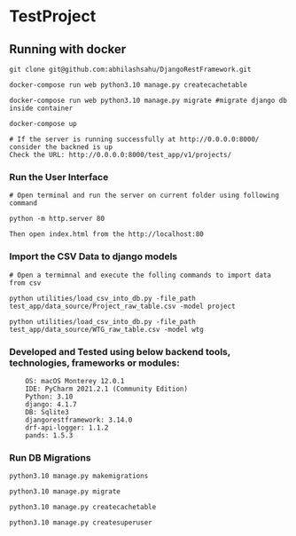 # TestProject

## Running with docker

```
git clone git@github.com:abhilashsahu/DjangoRestFramework.git

docker-compose run web python3.10 manage.py createcachetable

docker-compose run web python3.10 manage.py migrate #migrate django db inside container

docker-compose up

# If the server is running successfully at http://0.0.0.0:8000/ consider the backned is up
Check the URL: http://0.0.0.0:8000/test_app/v1/projects/

```

### Run the User Interface
```
# Open terminal and run the server on current folder using following command

python -m http.server 80

Then open index.html from the http://localhost:80
```


### Import the CSV Data to django models
```
# Open a termimnal and execute the folling commands to import data from csv

python utilities/load_csv_into_db.py -file_path test_app/data_source/Project_raw_table.csv -model project

python utilities/load_csv_into_db.py -file_path test_app/data_source/WTG_raw_table.csv -model wtg
```

### Developed and Tested using below backend tools, technologies, frameworks or modules:
```
    OS: macOS Monterey 12.0.1
    IDE: PyCharm 2021.2.1 (Community Edition)
    Python: 3.10
    django: 4.1.7
    DB: Sqlite3
    djangorestframework: 3.14.0
    drf-api-logger: 1.1.2
    pands: 1.5.3
```


### Run DB Migrations

```
python3.10 manage.py makemigrations

python3.10 manage.py migrate

python3.10 manage.py createcachetable

python3.10 manage.py createsuperuser

```
